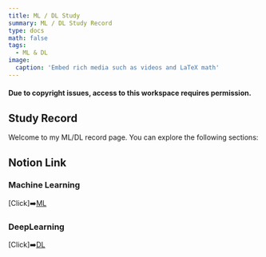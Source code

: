 ```yaml
---
title: ML / DL Study
summary: ML / DL Study Record
type: docs
math: false
tags:
  - ML & DL
image:
  caption: 'Embed rich media such as videos and LaTeX math'
---
```

#### Due to copyright issues, access to this workspace requires permission.

## Study Record

Welcome to my ML/DL record page. You can explore the following sections:

## Notion Link
### Machine Learning
[Click]➡️[ML](https://www.notion.so/8062cef78b5e4a7fbd643bd67e4ce12e?pvs=4)
### DeepLearning
[Click]➡️[DL](https://www.notion.so/a89739bbefa04049b3d1d1ffce56545a?pvs=4)